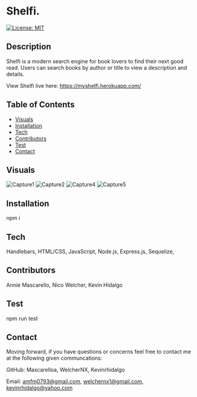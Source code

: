 # Shelfi.
  [![License: MIT](https://img.shields.io/badge/License-MIT-yellow.svg)](https://opensource.org/licenses/MIT)

## Description 
Shelfi is a modern search engine for book lovers to find their next good read. Users can search books by author or title to view a description and details. 

View Shelfi live here: https://myshelfi.herokuapp.com/


  ## Table of Contents
  * [Visuals](#visuals)
  * [Installation](#installation)
  * [Tech](#tech)
  * [Contributors](#contributors)
  * [Test](#test)
  * [Contact](#contact)

  ## Visuals
![Capture1](https://user-images.githubusercontent.com/75543740/117880024-9ffce180-b275-11eb-9353-d2b9b03c96eb.PNG)
![Capture2](https://user-images.githubusercontent.com/75543740/117880027-a1c6a500-b275-11eb-862c-5a072002c5a9.PNG)
![Capture4](https://user-images.githubusercontent.com/75543740/117880034-a1c6a500-b275-11eb-95dd-87951ce72524.PNG)
![Capture5](https://user-images.githubusercontent.com/75543740/117880037-a25f3b80-b275-11eb-81ec-a5f202e3d64d.PNG)
  
  ## Installation
  npm i
  
  ## Tech
  Handlebars, HTML/CSS, JavaScript, Node.js, Express.js, Sequelize, 
    
  ## Contributors
  Annie Mascarello, Nico Welcher, Kevin Hidalgo
  
  ## Test
  npm run test
  
  ## Contact
  Moving forward, if you have questions or concerns feel free to contact me at the following given communcations: 

  GitHub: 
  Mascarelloa, WelcherNX, Kevinrhidalgo  

  Email:
  amfm0793@gmail.com, welchernx1@gmail.com, kevinrhidalgo@yahoo.com  


 
  

  
